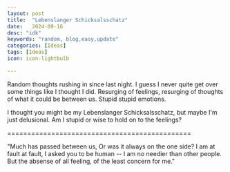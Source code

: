 ```yaml
---
layout: post
title:  "Lebenslanger Schicksalsschatz"
date:   2024-09-16
desc: "idk"
keywords: "random, blog,easy,update"
categories: [Ideas]
tags: [Ideas]
icon: icon-lightbulb

---
```


Random thoughts rushing in since last night. I guess I never quite get over some things like I thought I did. 
Resurging of feelings, resurging of thoughts of what it could be between us. Stupid stupid emotions.

I thought you might be my Lebenslanger Schicksalsschatz, but maybe I'm just delusional. Am I stupid or wise to hold on to the feelings? 

==============================================

"Much has passed between us, Or was it always on the one side? 
I am at fault at fault, I asked you to be human -- I am no needier than other people. But the absense of all feeling, of the least concern for me."

